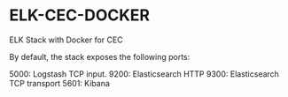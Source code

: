 # ELK-CEC-DOCKER
ELK Stack with Docker for CEC

By default, the stack exposes the following ports:

5000: Logstash TCP input.
9200: Elasticsearch HTTP
9300: Elasticsearch TCP transport
5601: Kibana


